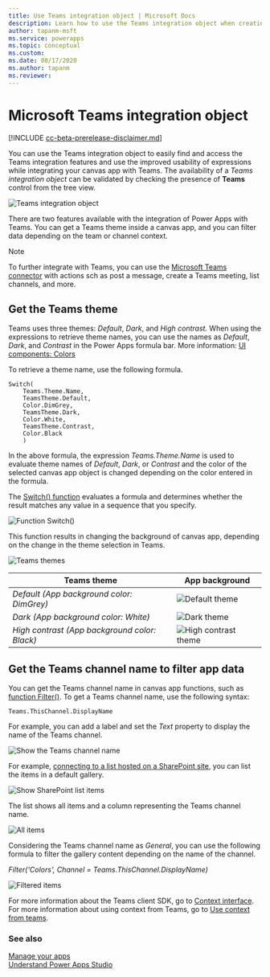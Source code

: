 ```yaml
---
title: Use Teams integration object | Microsoft Docs
description: Learn how to use the Teams integration object when creating apps using Power Apps inside Teams.
author: tapanm-msft
ms.service: powerapps
ms.topic: conceptual
ms.custom: 
ms.date: 08/17/2020
ms.author: tapanm
ms.reviewer: 
---
```


# Microsoft Teams integration object

[!INCLUDE [cc-beta-prerelease-disclaimer.md](../includes/cc-beta-prerelease-disclaimer.md)]

You can use the Teams integration object to easily find and access the Teams integration features and use the improved usability of expressions while integrating your canvas app with Teams. The availability of a *Teams integration object* can be validated by checking the presence of **Teams** control from the tree view.

![Teams integration object](media/teams-1.png "Teams integration object")

There are two features available with the integration of Power Apps with Teams. You can get a Teams theme inside a canvas app, and you can filter data depending on the team or channel context.

> [!NOTE]
> To further integrate with Teams, you can use the [Microsoft Teams connector](https://docs.microsoft.com/connectors/teams/) with actions sch as post a message, create a Teams meeting, list channels, and more.

## Get the Teams theme

Teams uses three themes: *Default*, *Dark*, and *High contrast.* When using the expressions to retrieve theme names, you can use the names as *Default*, *Dark*, and *Contrast* in the Power Apps formula bar. More information: [UI components: Colors](/microsoftteams/platform/concepts/design/components/color)

To retrieve a theme name, use the following formula.

```powerapps-dot
Switch(
    Teams.Theme.Name,
    TeamsTheme.Default,
    Color.DimGrey,
    TeamsTheme.Dark,
    Color.White,
    TeamsTheme.Contrast,
    Color.Black
    )
```

In the above formula, the expression *Teams.Theme.Name* is used to evaluate theme names of *Default*, *Dark*, or *Contrast* and the color of the selected
canvas app object is changed depending on the color entered in the formula.

The [Switch() function](../maker/canvas-apps/functions/function-if.md) evaluates a formula and determines whether the result matches any value in a sequence that you specify.

![Function Switch()](media/teams-2.png "Function Switch()")

This function results in changing the background of canvas app, depending on the change in the theme selection in Teams.

![Teams themes](media/teams-themes.png "Teams themes")

| **Teams theme**                               | **App background**                       |
|-----------------------------------------------|------------------------------------------|
| *Default (App background color: DimGrey)*     | ![Default theme](media/teams-default-theme.png "Default theme") |
| *Dark (App background color: White)*          | ![Dark theme](media/teams-dark-theme.png "Dark theme") |
| *High contrast (App background color: Black)* | ![High contrast theme](media/teams-high-contrast.png "High contrast theme") |

## Get the Teams channel name to filter app data

You can get the Teams channel name in canvas app functions, such as [function Filter()](../maker/canvas-apps/functions/function-filter-lookup.md). To get a Teams channel name, use the following syntax:

```powerapps-dot
Teams.ThisChannel.DisplayName
```

For example, you can add a label and set the *Text* property to display the name of the Teams channel.

![Show the Teams channel name](media/teams-3.png "Show the Teams channel name")

For example, [connecting to a list hosted on a SharePoint site](../maker/canvas-apps/connections/connection-sharepoint-online.md), you can list the items in a default gallery.

![Show SharePoint list items](media/teams-4.png "Show SharePoint list items")

The list shows all items and a column representing the Teams channel name.

![All items](media/teams-5.png "All items")

Considering the Teams channel name as *General*, you can use the following formula to filter the gallery content depending on the name of the channel.

*Filter('Colors', Channel = Teams.ThisChannel.DisplayName)*

![Filtered items](media/teams-filtered-items.png "Filtered items")

For more information about the Teams client SDK, go to [Context interface](/javascript/api/@microsoft/teams-js/microsoftteams.context?view=msteams-client-js-latest&preserve-view=true). For more information about using context from Teams, go to [Use context from teams](../maker/canvas-apps/embed-teams-app.md#use-context-from-teams).

### See also

[Manage your apps](manage-your-apps.md)  
[Understand Power Apps Studio](understand-power-apps-studio.md)
